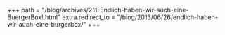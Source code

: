 +++
path = "/blog/archives/211-Endlich-haben-wir-auch-eine-BuergerBox!.html"
extra.redirect_to = "/blog/2013/06/26/endlich-haben-wir-auch-eine-burgerbox/"
+++
